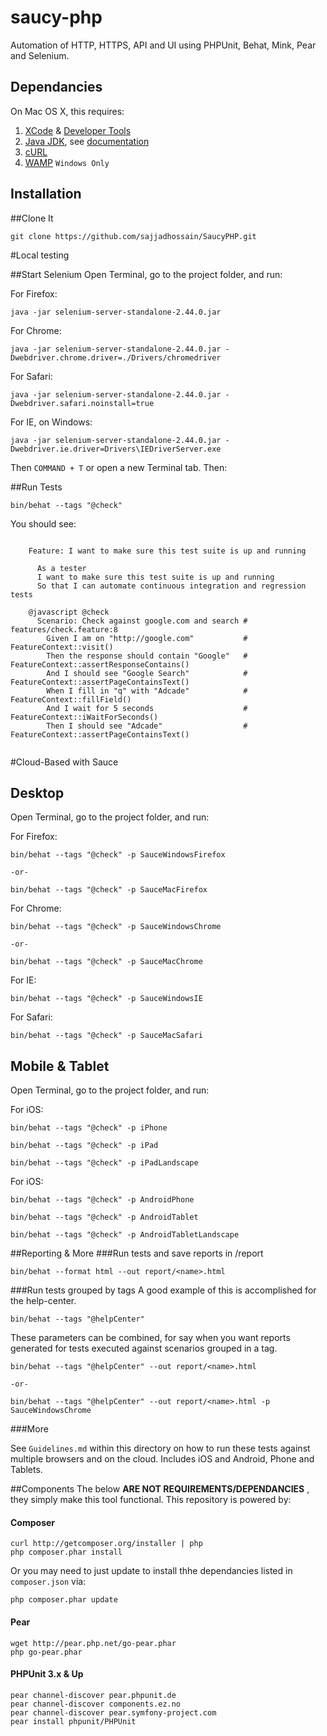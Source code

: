 # saucy-php
Automation of HTTP, HTTPS, API and UI using PHPUnit, Behat, Mink, Pear and Selenium.

## Dependancies
On Mac OS X, this requires:

1. [XCode](https://developer.apple.com/xcode/downloads/) & [Developer Tools](http://stackoverflow.com/questions/9329243/xcode-4-4-and-later-install-command-line-tools)
3. [Java JDK](http://www.oracle.com/technetwork/java/javase/downloads/jdk7-downloads-1880260.html), see [documentation](http://docs.oracle.com/javase/7/docs/webnotes/install/mac/mac-jdk.html) 
4. [cURL](http://curl.haxx.se/download.html)
5. [WAMP](http://www.wampserver.com/en/) `Windows Only` 


## Installation
##Clone It

	git clone https://github.com/sajjadhossain/SaucyPHP.git


#Local testing

##Start Selenium
Open Terminal, go to the project folder, and run:

For Firefox:

	java -jar selenium-server-standalone-2.44.0.jar
	
For Chrome:

	java -jar selenium-server-standalone-2.44.0.jar -Dwebdriver.chrome.driver=./Drivers/chromedriver

For Safari:

	java -jar selenium-server-standalone-2.44.0.jar -Dwebdriver.safari.noinstall=true

For IE, on Windows:

	java -jar selenium-server-standalone-2.44.0.jar -Dwebdriver.ie.driver=Drivers\IEDriverServer.exe

Then `COMMAND + T` or open a new Terminal tab. Then:

##Run Tests

	bin/behat --tags "@check"

You should see:

```gherkin

	Feature: I want to make sure this test suite is up and running
	  
	  As a tester
	  I want to make sure this test suite is up and running
	  So that I can automate continuous integration and regression tests
	
	@javascript @check
	  Scenario: Check against google.com and search # features/check.feature:8
	    Given I am on "http://google.com"           # FeatureContext::visit()
	    Then the response should contain "Google"   # FeatureContext::assertResponseContains()
	    And I should see "Google Search"            # FeatureContext::assertPageContainsText()
	    When I fill in "q" with "Adcade"            # FeatureContext::fillField()
	    And I wait for 5 seconds                    # FeatureContext::iWaitForSeconds()
	    Then I should see "Adcade"                  # FeatureContext::assertPageContainsText()
	

```

#Cloud-Based with Sauce
## Desktop
Open Terminal, go to the project folder, and run:

For Firefox:

	bin/behat --tags "@check" -p SauceWindowsFirefox
	
	-or- 
	
	bin/behat --tags "@check" -p SauceMacFirefox
	
For Chrome:

	bin/behat --tags "@check" -p SauceWindowsChrome 
			
	-or- 
	
	bin/behat --tags "@check" -p SauceMacChrome

	
For IE:

	bin/behat --tags "@check" -p SauceWindowsIE
	
For Safari:

	bin/behat --tags "@check" -p SauceMacSafari
	
## Mobile & Tablet
Open Terminal, go to the project folder, and run:

For iOS:

	bin/behat --tags "@check" -p iPhone

	bin/behat --tags "@check" -p iPad
	
	bin/behat --tags "@check" -p iPadLandscape

For iOS:

	bin/behat --tags "@check" -p AndroidPhone

	bin/behat --tags "@check" -p AndroidTablet
	
	bin/behat --tags "@check" -p AndroidTabletLandscape
		

##Reporting & More
###Run tests and save reports in /report

	bin/behat --format html --out report/<name>.html

###Run tests grouped by tags
A good example of this is accomplished for the help-center. 

	bin/behat --tags "@helpCenter"

These parameters can be combined, for say when you want reports generated for tests executed against scenarios grouped in a tag. 

	bin/behat --tags "@helpCenter" --out report/<name>.html
	
	-or-
	
	bin/behat --tags "@helpCenter" --out report/<name>.html -p SauceWindowsChrome

###More

See `Guidelines.md` within this directory on how to run these tests against multiple browsers and on the cloud. Includes iOS and Android, Phone and Tablets.

##Components
The below **ARE NOT REQUIREMENTS/DEPENDANCIES** , they simply make this tool functional. This repository is powered by:
#### Composer

	curl http://getcomposer.org/installer | php
	php composer.phar install

Or you may need to just update to install thhe dependancies listed in `composer.json` via:

	php composer.phar update
	

#### Pear

	wget http://pear.php.net/go-pear.phar
	php go-pear.phar

#### PHPUnit 3.x & Up

	pear channel-discover pear.phpunit.de
	pear channel-discover components.ez.no
	pear channel-discover pear.symfony-project.com	
	pear install phpunit/PHPUnit
